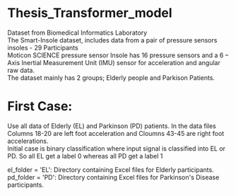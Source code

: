# Thesis_Transformer_model

Dataset from Biomedical Informatics Laboratory  <br/>
The Smart-Insole dataset, includes data from a pair of pressure sensors insoles - 29 Participants <br/>
Moticon SCIENCE pressure sensor Insole has 16 pressure sensors and a 6 – Axis Inertial Measurement Unit (IMU) sensor for acceleration and angular raw data. <br/>
The dataset mainly has 2 groups; Elderly people and Parkison Patients.

# First Case:
Use all data of Elderly (EL)  and Parkinson (PD) patients. In the data files Columns 18-20 are left foot acceleration and Cloumns 43-45 are right foot accelerations. <br/>
Initial case is binary classification where input signal is classified into EL or PD. So all EL get a label 0 whereas all PD get a label 1 <br/>

el_folder = 'EL': Directory containing Excel files for Elderly participants. <br/>
pd_folder = 'PD': Directory containing Excel files for Parkinson's Disease participants.
